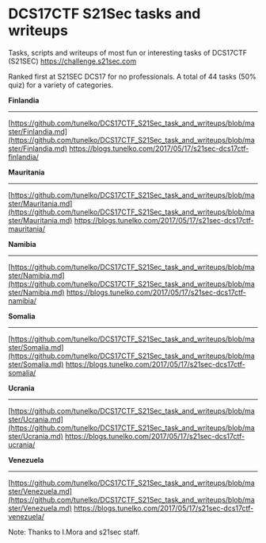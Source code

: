 # DCS17CTF S21Sec tasks and writeups
Tasks, scripts and writeups of most fun or interesting tasks of DCS17CTF (S21SEC)
https://challenge.s21sec.com

Ranked first at S21SEC DCS17 for no professionals. A total of 44 tasks (50% quiz) for a variety of categories. 

**Finlandia**
* * *
[https://github.com/tunelko/DCS17CTF_S21Sec_task_and_writeups/blob/master/Finlandia.md](https://github.com/tunelko/DCS17CTF_S21Sec_task_and_writeups/blob/master/Finlandia.md)
https://blogs.tunelko.com/2017/05/17/s21sec-dcs17ctf-finlandia/

**Mauritania**
* * *
[https://github.com/tunelko/DCS17CTF_S21Sec_task_and_writeups/blob/master/Mauritania.md](https://github.com/tunelko/DCS17CTF_S21Sec_task_and_writeups/blob/master/Mauritania.md)
https://blogs.tunelko.com/2017/05/17/s21sec-dcs17ctf-mauritania/

**Namibia**
* * *
[https://github.com/tunelko/DCS17CTF_S21Sec_task_and_writeups/blob/master/Namibia.md](https://github.com/tunelko/DCS17CTF_S21Sec_task_and_writeups/blob/master/Namibia.md)
https://blogs.tunelko.com/2017/05/17/s21sec-dcs17ctf-namibia/

**Somalia**
* * *
[https://github.com/tunelko/DCS17CTF_S21Sec_task_and_writeups/blob/master/Somalia.md](https://github.com/tunelko/DCS17CTF_S21Sec_task_and_writeups/blob/master/Somalia.md)
https://blogs.tunelko.com/2017/05/17/s21sec-dcs17ctf-somalia/

**Ucrania**
* * *
[https://github.com/tunelko/DCS17CTF_S21Sec_task_and_writeups/blob/master/Ucrania.md](https://github.com/tunelko/DCS17CTF_S21Sec_task_and_writeups/blob/master/Ucrania.md)
https://blogs.tunelko.com/2017/05/17/s21sec-dcs17ctf-ucrania/

**Venezuela**
* * *
[https://github.com/tunelko/DCS17CTF_S21Sec_task_and_writeups/blob/master/Venezuela.md](https://github.com/tunelko/DCS17CTF_S21Sec_task_and_writeups/blob/master/Venezuela.md)
https://blogs.tunelko.com/2017/05/17/s21sec-dcs17ctf-venezuela/

Note: Thanks to I.Mora and s21sec staff. 


